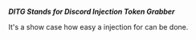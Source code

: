 ***DITG Stands for Discord Injection Token Grabber***

It's a show case how easy a injection for can be done. 